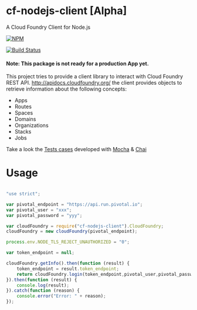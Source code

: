 # cf-nodejs-client [Alpha]
A Cloud Foundry Client for Node.js

[![NPM](https://nodei.co/npm/cf-nodejs-client.png?compact=true)](https://nodei.co/npm/cf-nodejs-client/)

[![Build Status](https://travis-ci.org/jabrena/cf-nodejs-client.svg)](https://travis-ci.org/jabrena/cf-nodejs-client)

#### Note: This package is not ready for a production App yet.

This project tries to provide a client library to interact with Cloud Foundry REST API.
http://apidocs.cloudfoundry.org/ the client provides objects to retrieve information about the following concepts:

* Apps
* Routes
* Spaces
* Domains
* Organizations
* Stacks
* Jobs

Take a look the [Tests cases](https://github.com/jabrena/cf-nodejs-client/tree/master/test/) developed with [Mocha](https://mochajs.org/) & [Chai](http://chaijs.com/api/bdd/)

# Usage

``` Javascript

"use strict";

var pivotal_endpoint = "https://api.run.pivotal.io";
var pivotal_user = "xxx";
var pivotal_password = "yyy";

var cloudFoundry = require("cf-nodejs-client").CloudFoundry;
cloudFoundry = new cloudFoundry(pivotal_endpoint);

process.env.NODE_TLS_REJECT_UNAUTHORIZED = "0";

var token_endpoint = null;

cloudFoundry.getInfo().then(function (result) {
	token_endpoint = result.token_endpoint;	
    return cloudFoundry.login(token_endpoint,pivotal_user,pivotal_password);
}).then(function (result) {
    console.log(result);   
}).catch(function (reason) {
    console.error("Error: " + reason);
});

```
